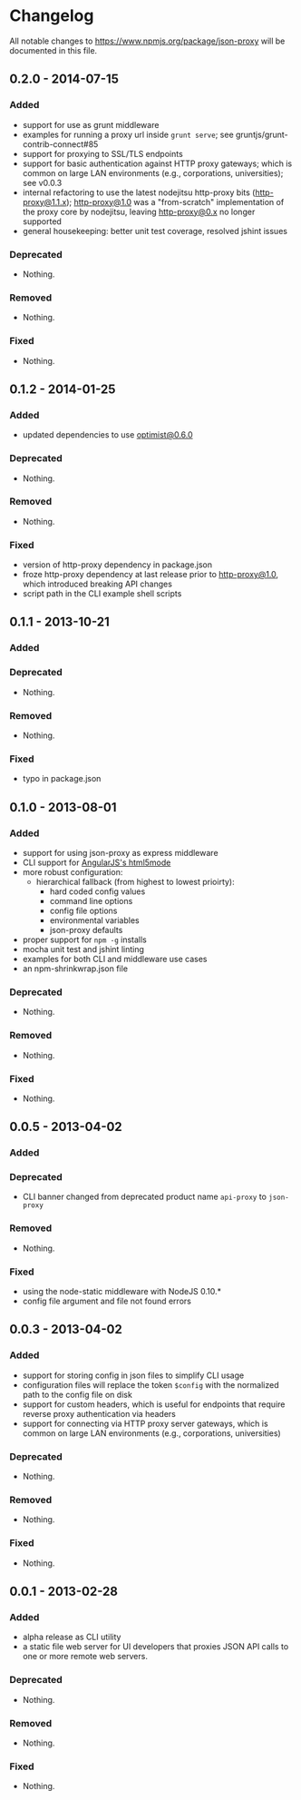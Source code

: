 # Changelog
All notable changes to https://www.npmjs.org/package/json-proxy will be documented in this file.


## 0.2.0 - 2014-07-15

### Added
- support for use as grunt middleware
- examples for running a proxy url inside `grunt serve`;
  see gruntjs/grunt-contrib-connect#85
- support for proxying to SSL/TLS endpoints
- support for basic authentication against HTTP proxy gateways;
  which is common on large LAN environments (e.g., corporations, universities);
  see v0.0.3
- internal refactoring to use the latest nodejitsu http-proxy bits
  (http-proxy@1.1.x); http-proxy@1.0 was a "from-scratch" implementation of
  the proxy core by nodejitsu, leaving http-proxy@0.x no longer supported
- general housekeeping: better unit test coverage, resolved jshint issues

### Deprecated
- Nothing.

### Removed
- Nothing.

### Fixed
- Nothing.


## 0.1.2  - 2014-01-25

### Added
- updated dependencies to use optimist@0.6.0

### Deprecated
- Nothing.

### Removed
- Nothing.

### Fixed
- version of http-proxy dependency in package.json
- froze http-proxy dependency at last release prior to http-proxy@1.0,
  which introduced breaking API changes
- script path in the CLI example shell scripts

## 0.1.1  - 2013-10-21

### Added

### Deprecated
- Nothing.

### Removed
- Nothing.

### Fixed
- typo in package.json


## 0.1.0  - 2013-08-01

### Added
- support for using json-proxy as express middleware
- CLI support for [AngularJS's html5mode](https://docs.angularjs.org/guide/$location)
- more robust configuration:
  - hierarchical fallback (from highest to lowest prioirty):
    - hard coded config values
    - command line options
    - config file options
    - environmental variables
    - json-proxy defaults
- proper support for `npm -g` installs
- mocha unit test and jshint linting
- examples for both CLI and middleware use cases
- an npm-shrinkwrap.json file

### Deprecated
- Nothing.

### Removed
- Nothing.

### Fixed
- Nothing.

## 0.0.5  - 2013-04-02

### Added

### Deprecated
- CLI banner changed from deprecated product name `api-proxy` to `json-proxy`

### Removed
- Nothing.

### Fixed
- using the node-static middleware with NodeJS 0.10.*
- config file argument and file not found errors

## 0.0.3  - 2013-04-02

### Added
- support for storing config in json files to simplify CLI usage
- configuration files will replace the token `$config` with 
  the normalized path to the config file on disk
- support for custom headers, which is useful for endpoints that
  require reverse proxy authentication via headers
- support for connecting via HTTP proxy server gateways,
  which is common on large LAN environments (e.g., corporations, universities)

### Deprecated
- Nothing.

### Removed
- Nothing.

### Fixed
- Nothing.


## 0.0.1  - 2013-02-28

### Added
- alpha release as CLI utility
- a static file web server for UI developers that proxies JSON API calls to one
  or more remote web servers.

### Deprecated
- Nothing.

### Removed
- Nothing.

### Fixed
- Nothing.
